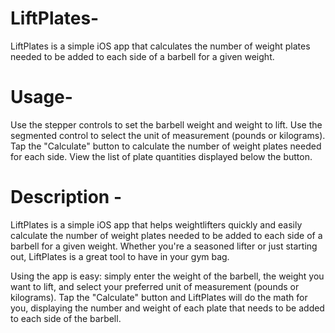 # LiftPlates-
LiftPlates is a simple iOS app that calculates the number of weight plates needed to be added to each side of a barbell for a given weight.

# Usage-
Use the stepper controls to set the barbell weight and weight to lift.
Use the segmented control to select the unit of measurement (pounds or kilograms).
Tap the "Calculate" button to calculate the number of weight plates needed for each side.
View the list of plate quantities displayed below the button.

# Description - 
LiftPlates is a simple iOS app that helps weightlifters quickly and easily calculate the number of weight plates needed to be added to each side of a barbell for a given weight. Whether you're a seasoned lifter or just starting out, LiftPlates is a great tool to have in your gym bag.

Using the app is easy: simply enter the weight of the barbell, the weight you want to lift, and select your preferred unit of measurement (pounds or kilograms). Tap the "Calculate" button and LiftPlates will do the math for you, displaying the number and weight of each plate that needs to be added to each side of the barbell.
